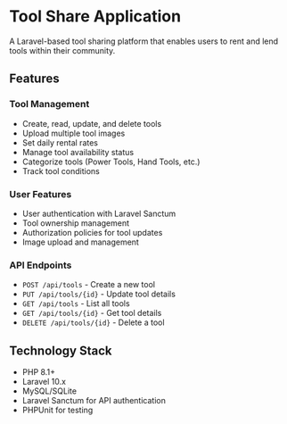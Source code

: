 # Tool Share Application

A Laravel-based tool sharing platform that enables users to rent and lend tools within their community.

## Features

### Tool Management
- Create, read, update, and delete tools
- Upload multiple tool images
- Set daily rental rates
- Manage tool availability status
- Categorize tools (Power Tools, Hand Tools, etc.)
- Track tool conditions

### User Features
- User authentication with Laravel Sanctum
- Tool ownership management
- Authorization policies for tool updates
- Image upload and management

### API Endpoints
- `POST /api/tools` - Create a new tool
- `PUT /api/tools/{id}` - Update tool details
- `GET /api/tools` - List all tools
- `GET /api/tools/{id}` - Get tool details
- `DELETE /api/tools/{id}` - Delete a tool

## Technology Stack
- PHP 8.1+
- Laravel 10.x
- MySQL/SQLite
- Laravel Sanctum for API authentication
- PHPUnit for testing
